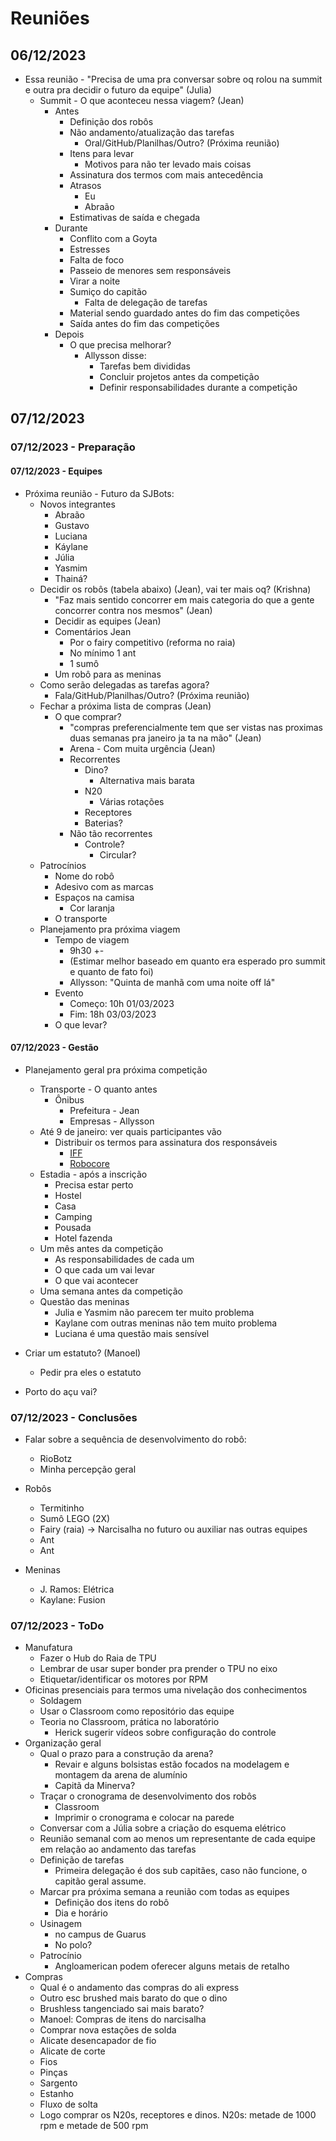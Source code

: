 # Reuniões

## 06/12/2023

- Essa reunião - "Precisa de uma pra conversar sobre oq rolou na summit e outra pra decidir o futuro da equipe" (Julia)
  - Summit - O que aconteceu nessa viagem? (Jean)
    - Antes
      - Definição dos robôs
      - Não andamento/atualização das tarefas
        - Oral/GitHub/Planilhas/Outro? (Próxima reunião)
      - Itens para levar
        - Motivos para não ter levado mais coisas
      - Assinatura dos termos com mais antecedência
      - Atrasos
        - Eu
        - Abraão
      - Estimativas de saída e chegada
    - Durante
      - Conflito com a Goyta
      - Estresses
      - Falta de foco
      - Passeio de menores sem responsáveis
      - Virar a noite
      - Sumiço do capitão
        - Falta de delegação de tarefas
      - Material sendo guardado antes do fim das competições
      - Saída antes do fim das competições
    - Depois
      - O que precisa melhorar?
        - Allysson disse:
          - Tarefas bem divididas
          - Concluir projetos antes da competição
          - Definir responsabilidades durante a competição

## 07/12/2023

### 07/12/2023 - Preparação

#### 07/12/2023 - Equipes

- Próxima reunião - Futuro da SJBots:
  - Novos integrantes
    - Abraão
    - Gustavo
    - Luciana
    - Káylane
    - Júlia
    - Yasmim
    - Thainá?
  - Decidir os robôs (tabela abaixo) (Jean), vai ter mais oq? (Krishna)
    - "Faz mais sentido concorrer em mais categoria do que a gente concorrer contra nos mesmos" (Jean)
    - Decidir as equipes (Jean)
    - Comentários Jean
      - Por o fairy competitivo (reforma no raia)
      - No mínimo 1 ant
      - 1 sumô
    - Um robô para as meninas
  - Como serão delegadas as tarefas agora?
    - Fala/GitHub/Planilhas/Outro? (Próxima reunião)
  - Fechar a próxima lista de compras (Jean)
    - O que comprar?
      - "compras preferencialmente tem que ser vistas nas proximas duas semanas pra janeiro ja ta na mão" (Jean)
      - Arena - Com muita urgência (Jean)
      - Recorrentes
        - Dino?
          - Alternativa mais barata
        - N20
          - Várias rotações
        - Receptores
        - Baterias?
      - Não tão recorrentes
        - Controle?
          - Circular?
  - Patrocínios
    - Nome do robô
    - Adesivo com as marcas
    - Espaços na camisa
      - Cor laranja
    - O transporte
  - Planejamento pra próxima viagem
    - Tempo de viagem
      - 9h30 +-
      - (Estimar melhor baseado em quanto era esperado pro summit e quanto de fato foi)
      - Allysson: "Quinta de manhã com uma noite off lá"
    - Evento
      - Começo: 10h 01/03/2023
      - Fim: 18h 03/03/2023
    - O que levar?

#### 07/12/2023 - Gestão

- Planejamento geral pra próxima competição
  - Transporte - O quanto antes
    - Ônibus
      - Prefeitura - Jean
      - Empresas - Allysson
  - Até 9 de janeiro: ver quais participantes vão
    - Distribuir os termos para assinatura dos responsáveis
      - [IFF](<../Burocracia/Termo de Responsabilidade de Visitas Técnicas.docx>)
      - [Robocore](https://events.robocore.net/GeraPDF/autorizacao_menor.php?event_id=50)
  - Estadia - após a inscrição
    - Precisa estar perto
    - Hostel
    - Casa
    - Camping
    - Pousada
    - Hotel fazenda
  - Um mês antes da competição
    - As responsabilidades de cada um
    - O que cada um vai levar
    - O que vai acontecer
  - Uma semana antes da competição
  - Questão das meninas
    - Julia e Yasmim não parecem ter muito problema
    - Kaylane com outras meninas não tem muito problema
    - Luciana é uma questão mais sensível
- Criar um estatuto? (Manoel)
  - Pedir pra eles o estatuto

- Porto do açu vai?

### 07/12/2023 - Conclusões

- Falar sobre a sequência de desenvolvimento do robô:
  - RioBotz
  - Minha percepção geral

- Robôs
  - Termitinho
  - Sumô LEGO (2X)
  - Fairy (raia) -> Narcisalha no futuro ou auxiliar nas outras equipes
  - Ant
  - Ant
- Meninas
  - J. Ramos: Elétrica
  - Kaylane: Fusion

### 07/12/2023 - ToDo

- Manufatura
  - Fazer o Hub do Raia de TPU
  - Lembrar de usar super bonder pra prender o TPU no eixo
  - Etiquetar/identificar os motores por RPM
- Oficinas presenciais para termos uma nivelação dos conhecimentos
  - Soldagem
  - Usar o Classroom como repositório das equipe
  - Teoria no Classroom, prática no laboratório
    - Herick sugerir vídeos sobre configuração do controle
- Organização geral
  - Qual o prazo para a construção da arena?
    - Revair e alguns bolsistas estão focados na modelagem e montagem da arena de alumínio
    - Capitã da Minerva?
  - Traçar o cronograma de desenvolvimento dos robôs
    - Classroom
    - Imprimir o cronograma e colocar na parede
  - Conversar com a Júlia sobre a criação do esquema elétrico
  - Reunião semanal com ao menos um representante de cada equipe em relação ao andamento das tarefas
  - Definição de tarefas
    - Primeira delegação é dos sub capitães, caso não funcione, o capitão geral assume.
  - Marcar pra próxima semana a reunião com todas as equipes
    - Definição dos itens do robô
    - Dia e horário
  - Usinagem
    - no campus de Guarus
    - No polo?
  - Patrocínio
    - Angloamerican podem oferecer alguns metais de retalho
- Compras
  - Qual é o andamento das compras do ali express
  - Outro esc brushed mais barato do que o dino
  - Brushless tangenciado sai mais barato?
  - Manoel: Compras de itens do narcisalha
  - Comprar nova estações de solda
  - Alicate desencapador de fio
  - Alicate de corte
  - Fios
  - Pinças
  - Sargento
  - Estanho
  - Fluxo de solta
  - Logo comprar os N20s, receptores e dinos. N20s: metade de 1000 rpm e metade de 500 rpm
